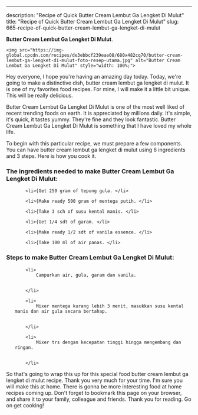 ---
description: "Recipe of Quick Butter Cream Lembut Ga Lengket Di Mulut"
title: "Recipe of Quick Butter Cream Lembut Ga Lengket Di Mulut"
slug: 665-recipe-of-quick-butter-cream-lembut-ga-lengket-di-mulut

<p>
	<strong>Butter Cream Lembut Ga Lengket Di Mulut</strong>. 
	
</p>
<p>
	
	<img src="https://img-global.cpcdn.com/recipes/de3ebbcf239eae08/680x482cq70/butter-cream-lembut-ga-lengket-di-mulut-foto-resep-utama.jpg" alt="Butter Cream Lembut Ga Lengket Di Mulut" style="width: 100%;">
	
	
</p>
<p>
	Hey everyone, I hope you're having an amazing day today. Today, we're going to make a distinctive dish, butter cream lembut ga lengket di mulut. It is one of my favorites food recipes. For mine, I will make it a little bit unique. This will be really delicious.
</p>
	
<p>
	Butter Cream Lembut Ga Lengket Di Mulut is one of the most well liked of recent trending foods on earth. It is appreciated by millions daily. It's simple, it's quick, it tastes yummy. They're fine and they look fantastic. Butter Cream Lembut Ga Lengket Di Mulut is something that I have loved my whole life.
</p>
<p>
	
</p>

<p>
To begin with this particular recipe, we must prepare a few components. You can have butter cream lembut ga lengket di mulut using 6 ingredients and 3 steps. Here is how you cook it.
</p>

<h3>The ingredients needed to make Butter Cream Lembut Ga Lengket Di Mulut:</h3>

<ol>
	
		<li>{Get 250 gram of tepung gula. </li>
	
		<li>{Make ready 500 gram of mentega putih. </li>
	
		<li>{Take 3 sch of susu kental manis. </li>
	
		<li>{Get 1/4 sdt of garam. </li>
	
		<li>{Make ready 1/2 sdt of vanila essence. </li>
	
		<li>{Take 100 ml of air panas. </li>
	
</ol>
<p>
	
</p>

<h3>Steps to make Butter Cream Lembut Ga Lengket Di Mulut:</h3>

<ol>
	
		<li>
			Campurkan air, gula, garam dan vanila.
			
			
		</li>
	
		<li>
			Mixer mentega kurang lebih 3 menit, masukkan susu kental manis dan air gula secara bertahap.
			
			
		</li>
	
		<li>
			Mixer trs dengan kecepatan tinggi hingga mengembang dan ringan.
			
			
		</li>
	
</ol>

<p>
	
</p>

<p>
	So that's going to wrap this up for this special food butter cream lembut ga lengket di mulut recipe. Thank you very much for your time. I'm sure you will make this at home. There is gonna be more interesting food at home recipes coming up. Don't forget to bookmark this page on your browser, and share it to your family, colleague and friends. Thank you for reading. Go on get cooking!
</p>
